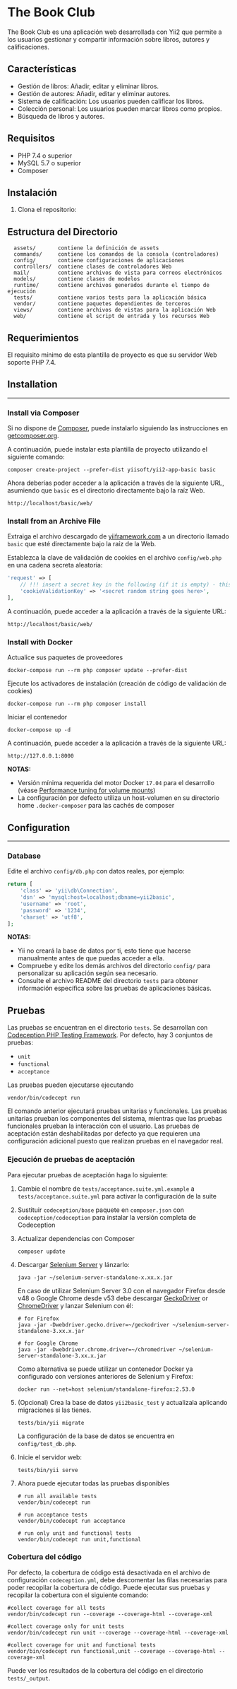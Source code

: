 # The Book Club

The Book Club es una aplicación web desarrollada con Yii2 que permite a los usuarios gestionar y compartir información sobre libros, autores y calificaciones.

## Características

- Gestión de libros: Añadir, editar y eliminar libros.
- Gestión de autores: Añadir, editar y eliminar autores.
- Sistema de calificación: Los usuarios pueden calificar los libros.
- Colección personal: Los usuarios pueden marcar libros como propios.
- Búsqueda de libros y autores.

## Requisitos

- PHP 7.4 o superior
- MySQL 5.7 o superior
- Composer

## Instalación

1. Clona el repositorio:

## Estructura del Directorio

      assets/       contiene la definición de assets
      commands/     contiene los comandos de la consola (controladores)
      config/       contiene configuraciones de aplicaciones
      controllers/  contiene clases de controladores Web
      mail/         contiene archivos de vista para correos electrónicos
      models/       contiene clases de modelos
      runtime/      contiene archivos generados durante el tiempo de ejecución
      tests/        contiene varios tests para la aplicación básica
      vendor/       contiene paquetes dependientes de terceros
      views/        contiene archivos de vistas para la aplicación Web
      web/          contiene el script de entrada y los recursos Web
      


## Requerimientos

El requisito mínimo de esta plantilla de proyecto es que su servidor Web soporte PHP 7.4.


## Installation
------------

### Install via Composer

Si no dispone de [Composer](https://getcomposer.org/), puede instalarlo siguiendo las instrucciones
en [getcomposer.org](https://getcomposer.org/doc/00-intro.md#installation-nix).

A continuación, puede instalar esta plantilla de proyecto utilizando el siguiente comando:

~~~
composer create-project --prefer-dist yiisoft/yii2-app-basic basic
~~~

Ahora deberías poder acceder a la aplicación a través de la siguiente URL, asumiendo que `basic` es el directorio directamente bajo la raíz Web.

~~~
http://localhost/basic/web/
~~~

### Install from an Archive File

Extraiga el archivo descargado de [yiiframework.com](https://www.yiiframework.com/download/) a un directorio llamado `basic` que esté directamente bajo la raíz de la Web.

Establezca la clave de validación de cookies en el archivo `config/web.php` en una cadena secreta aleatoria:

```php
'request' => [
    // !!! insert a secret key in the following (if it is empty) - this is required by cookie validation
    'cookieValidationKey' => '<secret random string goes here>',
],
```

A continuación, puede acceder a la aplicación a través de la siguiente URL:

~~~
http://localhost/basic/web/
~~~


### Install with Docker

Actualice sus paquetes de proveedores

    docker-compose run --rm php composer update --prefer-dist
    
Ejecute los activadores de instalación (creación de código de validación de cookies)

    docker-compose run --rm php composer install    
    
Iniciar el contenedor

    docker-compose up -d
    
A continuación, puede acceder a la aplicación a través de la siguiente URL:

    http://127.0.0.1:8000

**NOTAS:** 
- Versión mínima requerida del motor Docker `17.04` para el desarrollo (véase [Performance tuning for volume mounts](https://docs.docker.com/docker-for-mac/osxfs-caching/))
- La configuración por defecto utiliza un host-volumen en su directorio home `.docker-composer` para las cachés de composer


## Configuration
-------------

### Database

Edite el archivo `config/db.php` con datos reales, por ejemplo:

```php
return [
    'class' => 'yii\db\Connection',
    'dsn' => 'mysql:host=localhost;dbname=yii2basic',
    'username' => 'root',
    'password' => '1234',
    'charset' => 'utf8',
];
```

**NOTAS:**
- Yii no creará la base de datos por ti, esto tiene que hacerse manualmente antes de que puedas acceder a ella.
- Compruebe y edite los demás archivos del directorio `config/` para personalizar su aplicación según sea necesario.
- Consulte el archivo README del directorio `tests` para obtener información específica sobre las pruebas de aplicaciones básicas.


## Pruebas

Las pruebas se encuentran en el directorio `tests`. Se desarrollan con [Codeception PHP Testing Framework](https://codeception.com/). 
Por defecto, hay 3 conjuntos de pruebas:

- `unit`
- `functional`
- `acceptance`

Las pruebas pueden ejecutarse ejecutando

```
vendor/bin/codecept run
```

El comando anterior ejecutará pruebas unitarias y funcionales. 
Las pruebas unitarias prueban los componentes del sistema, mientras que las pruebas funcionales 
prueban la interacción con el usuario. Las pruebas de aceptación están deshabilitadas por defecto 
ya que requieren una configuración adicional puesto que realizan pruebas en el navegador real.


### Ejecución de pruebas de aceptación

Para ejecutar pruebas de aceptación haga lo siguiente: 

1. Cambie el nombre de `tests/acceptance.suite.yml.example` a `tests/acceptance.suite.yml` para activar la configuración de la suite

2. Sustituir `codeception/base` paquete en `composer.json` con `codeception/codeception` para instalar la versión completa de Codeception

3. Actualizar dependencias con Composer 

    ```
    composer update  
    ```

4. Descargar [Selenium Server](https://www.seleniumhq.org/download/) y lánzarlo:

    ```
    java -jar ~/selenium-server-standalone-x.xx.x.jar
    ```

    En caso de utilizar Selenium Server 3.0 con el navegador Firefox desde v48 o Google Chrome desde v53 debe descargar [GeckoDriver](https://github.com/mozilla/geckodriver/releases) or [ChromeDriver](https://sites.google.com/a/chromium.org/chromedriver/downloads) y lanzar Selenium con él:

    ```
    # for Firefox
    java -jar -Dwebdriver.gecko.driver=~/geckodriver ~/selenium-server-standalone-3.xx.x.jar
    
    # for Google Chrome
    java -jar -Dwebdriver.chrome.driver=~/chromedriver ~/selenium-server-standalone-3.xx.x.jar
    ``` 
    
    Como alternativa se puede utilizar un contenedor Docker ya configurado con versiones anteriores de Selenium y Firefox:
    
    ```
    docker run --net=host selenium/standalone-firefox:2.53.0
    ```

5. (Opcional) Crea la base de datos `yii2basic_test` y actualizala aplicando migraciones si las tienes.

   ```
   tests/bin/yii migrate
   ```

   La configuración de la base de datos se encuentra en `config/test_db.php`.


6. Inicie el servidor web:

    ```
    tests/bin/yii serve
    ```

7. Ahora puede ejecutar todas las pruebas disponibles

   ```
   # run all available tests
   vendor/bin/codecept run

   # run acceptance tests
   vendor/bin/codecept run acceptance

   # run only unit and functional tests
   vendor/bin/codecept run unit,functional
   ```

### Cobertura del código

Por defecto, la cobertura de código está desactivada en el archivo de configuración `codeception.yml`, 
debe descomentar las filas necesarias para poder recopilar la cobertura de código. 
Puede ejecutar sus pruebas y recopilar la cobertura con el siguiente comando:

```
#collect coverage for all tests
vendor/bin/codecept run --coverage --coverage-html --coverage-xml

#collect coverage only for unit tests
vendor/bin/codecept run unit --coverage --coverage-html --coverage-xml

#collect coverage for unit and functional tests
vendor/bin/codecept run functional,unit --coverage --coverage-html --coverage-xml
```

Puede ver los resultados de la cobertura del código en el directorio `tests/_output`.
